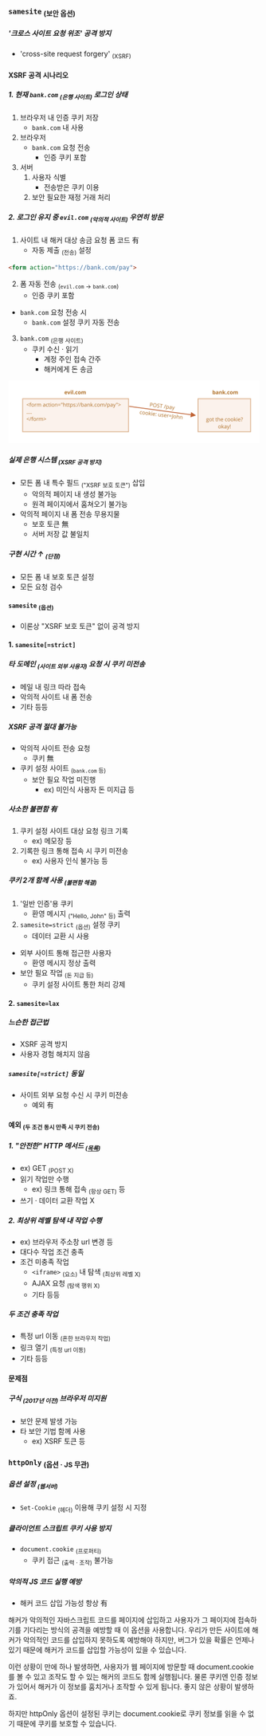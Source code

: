 ### `samesite` <sub>(보안 옵션)</sub>

##### '크로스 사이트 요청 위조' 공격 방지
- 'cross-site request forgery' <sub>(XSRF)</sub>

#### XSRF 공격 시나리오

##### 1. 현재 `bank.com` <sub>(은행 사이트)</sub> 로그인 상태
1. 브라우저 내 인증 쿠키 저장
    - `bank.com` 내 사용
2. 브라우저
    - `bank.com` 요청 전송
      - 인증 쿠키 포함
3. 서버
    1. 사용자 식별
        - 전송받은 쿠키 이용
    2. 보안 필요한 재정 거래 처리

##### 2. 로그인 유지 중 `evil.com` <sub>(악의적 사이트)</sub> 우연히 방문
1. 사이트 내 해커 대상 송금 요청 폼 코드 有
    - 자동 제출 <sub>(전송)</sub> 설정
```html
<form action="https://bank.com/pay">
```
2. 폼 자동 전송 <sub>(`evil.com` → `bank.com`)</sub>
    - 인증 쿠키 포함
- `bank.com` 요청 전송 시
  - `bank.com` 설정 쿠키 자동 전송
3. `bank.com` <sub>(은행 사이트)</sub>
    - 쿠키 수신 · 읽기
      - 계정 주인 접속 간주
      - 해커에게 돈 송금

![cookie-xsrf](../../images/03/04/01/cookie-xsrf.svg)

##### 실제 은행 시스템 <sub>(XSRF 공격 방지)</sub>
- 모든 폼 내 특수 필드 <sub>("XSRF 보호 토큰")</sub> 삽입
  - 악의적 페이지 내 생성 불가능
  - 원격 페이지에서 훔쳐오기 불가능
- 악의적 페이지 내 폼 전송 무용지물
  - 보호 토큰 無
  - 서버 저장 값 불일치

##### 구현 시간 ↑ <sub>(단점)</sub>
- 모든 폼 내 보호 토큰 설정
- 모든 요청 검수

#### `samesite` <sub>(옵션)</sub>
- 이론상 "XSRF 보호 토큰" 없이 공격 방지

#### 1. `samesite[=strict]`

##### 타 도메인 <sub>(사이트 외부 사용자)</sub> 요청 시 쿠키 미전송 
- 메일 내 링크 따라 접속
- 악의적 사이트 내 폼 전송
- 기타 등등

##### XSRF 공격 절대 불가능
- 악의적 사이트 전송 요청
  - 쿠키 無
- 쿠키 설정 사이트 <sub>(`bank.com` 등)</sub>
  - 보안 필요 작업 미진행
    - ex\) 미인식 사용자 돈 미지급 등

##### 사소한 불편함 有
1. 쿠키 설정 사이트 대상 요청 링크 기록
    - ex\) 메모장 등
2. 기록한 링크 통해 접속 시 쿠키 미전송
    - ex\) 사용자 인식 불가능 등

##### 쿠키 2개 함께 사용 <sub>(불편함 해결)</sub>
1. '일반 인증'용 쿠키
    - 환영 메시지 <sub>("Hello, John" 등)</sub> 출력
2. `samesite=strict` <sub>(옵션)</sub> 설정 쿠키
    - 데이터 교환 시 사용
- 외부 사이트 통해 접근한 사용자
  - 환영 메시지 정상 출력
- 보안 필요 작업 <sub>(돈 지급 등)</sub>
  - 쿠키 설정 사이트 통한 처리 강제

#### 2. `samesite=lax`

##### 느슨한 접근법
- XSRF 공격 방지
- 사용자 경험 해치지 않음

##### `samesite[=strict]` 동일
- 사이트 외부 요청 수신 시 쿠키 미전송
  - 예외 有

#### 예외 <sub>(두 조건 동시 만족 시 쿠키 전송)</sub>

##### 1. "안전한" HTTP 메서드 <sub>([목록](https://datatracker.ietf.org/doc/html/rfc7231))</sub>
- ex\) GET <sub>(POST X)</sub>
- 읽기 작업만 수행
  - ex\) 링크 통해 접속 <sub>(항상 GET)</sub> 등
- 쓰기 · 데이터 교환 작업 X

##### 2. 최상위 레벨 탐색 내 작업 수행
- ex\) 브라우저 주소창 url 변경 등
- 대다수 작업 조건 충족
- 조건 미충족 작업
  - `<iframe>` <sub>(요소)</sub> 내 탐색 <sub>(최상위 레벨 X)</sub>
  - AJAX 요청 <sub>(탐색 행위 X)</sub>
  - 기타 등등

##### 두 조건 충족 작업
- 특정 url 이동 <sub>(흔한 브라우저 작업)</sub>
- 링크 열기 <sub>(특정 url 이동)</sub>
- 기타 등등

#### 문제점

##### 구식 <sub>(2017년 이전)</sub> 브라우저 미지원
- 보안 문제 발생 가능
- 타 보안 기법 함께 사용
  - ex\) XSRF 토큰 등

### `httpOnly` <sub>(옵션 · JS 무관)</sub>

##### 옵션 설정 <sub>(웹서버)</sub>
- `Set-Cookie` <sub>(헤더)</sub> 이용해 쿠키 설정 시 지정

##### 클라이언트 스크립트 쿠키 사용 방지
- `document.cookie` <sub>(프로퍼티)</sub>
  - 쿠키 접근 <sub>(출력 · 조작)</sub> 불가능

##### 악의적 JS 코드 실행 예방
- 해커 코드 삽입 가능성 항상 有

해커가 악의적인 자바스크립트 코드를 페이지에 삽입하고 사용자가 그 페이지에 접속하기를 기다리는 방식의 공격을 예방할 때 이 옵션을 사용합니다. 우리가 만든 사이트에 해커가 악의적인 코드를 삽입하지 못하도록 예방해야 하지만, 버그가 있을 확률은 언제나 있기 때문에 해커가 코드를 삽입할 가능성이 있을 수 있습니다.

이런 상황이 만에 하나 발생하면, 사용자가 웹 페이지에 방문할 때 document.cookie를 볼 수 있고 조작도 할 수 있는 해커의 코드도 함께 실행됩니다. 물론 쿠키엔 인증 정보가 있어서 해커가 이 정보를 훔치거나 조작할 수 있게 됩니다. 좋지 않은 상황이 발생하죠.

하지만 httpOnly 옵션이 설정된 쿠키는 document.cookie로 쿠키 정보를 읽을 수 없기 때문에 쿠키를 보호할 수 있습니다.